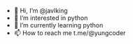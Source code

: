 - 👋 Hi, I’m @javlking
- 👀 I’m interested in python
- 🌱 I’m currently learning python
- 📫 How to reach me t.me/@yungcoder

<!---
javlking/javlking is a ✨ special ✨ repository because its `README.md` (this file) appears on your GitHub profile.
You can click the Preview link to take a look at your changes.
--->
